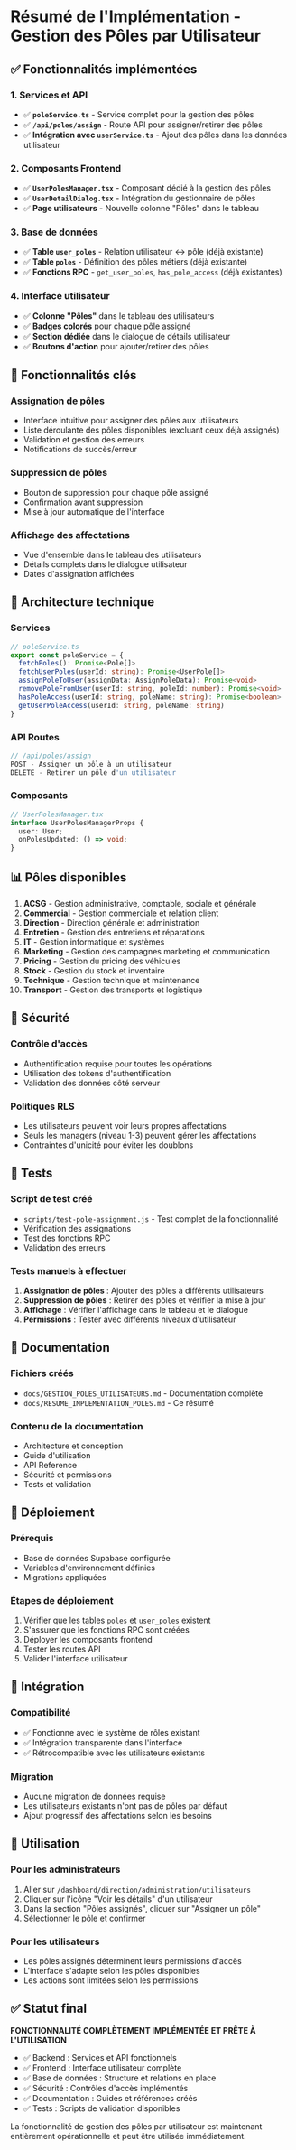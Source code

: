 # Résumé de l'Implémentation - Gestion des Pôles par Utilisateur

## ✅ Fonctionnalités implémentées

### 1. Services et API
- ✅ **`poleService.ts`** - Service complet pour la gestion des pôles
- ✅ **`/api/poles/assign`** - Route API pour assigner/retirer des pôles
- ✅ **Intégration avec `userService.ts`** - Ajout des pôles dans les données utilisateur

### 2. Composants Frontend
- ✅ **`UserPolesManager.tsx`** - Composant dédié à la gestion des pôles
- ✅ **`UserDetailDialog.tsx`** - Intégration du gestionnaire de pôles
- ✅ **Page utilisateurs** - Nouvelle colonne "Pôles" dans le tableau

### 3. Base de données
- ✅ **Table `user_poles`** - Relation utilisateur ↔ pôle (déjà existante)
- ✅ **Table `poles`** - Définition des pôles métiers (déjà existante)
- ✅ **Fonctions RPC** - `get_user_poles`, `has_pole_access` (déjà existantes)

### 4. Interface utilisateur
- ✅ **Colonne "Pôles"** dans le tableau des utilisateurs
- ✅ **Badges colorés** pour chaque pôle assigné
- ✅ **Section dédiée** dans le dialogue de détails utilisateur
- ✅ **Boutons d'action** pour ajouter/retirer des pôles

## 🎯 Fonctionnalités clés

### Assignation de pôles
- Interface intuitive pour assigner des pôles aux utilisateurs
- Liste déroulante des pôles disponibles (excluant ceux déjà assignés)
- Validation et gestion des erreurs
- Notifications de succès/erreur

### Suppression de pôles
- Bouton de suppression pour chaque pôle assigné
- Confirmation avant suppression
- Mise à jour automatique de l'interface

### Affichage des affectations
- Vue d'ensemble dans le tableau des utilisateurs
- Détails complets dans le dialogue utilisateur
- Dates d'assignation affichées

## 🔧 Architecture technique

### Services
```typescript
// poleService.ts
export const poleService = {
  fetchPoles(): Promise<Pole[]>
  fetchUserPoles(userId: string): Promise<UserPole[]>
  assignPoleToUser(assignData: AssignPoleData): Promise<void>
  removePoleFromUser(userId: string, poleId: number): Promise<void>
  hasPoleAccess(userId: string, poleName: string): Promise<boolean>
  getUserPoleAccess(userId: string, poleName: string)
}
```

### API Routes
```typescript
// /api/poles/assign
POST - Assigner un pôle à un utilisateur
DELETE - Retirer un pôle d'un utilisateur
```

### Composants
```typescript
// UserPolesManager.tsx
interface UserPolesManagerProps {
  user: User;
  onPolesUpdated: () => void;
}
```

## 📊 Pôles disponibles

1. **ACSG** - Gestion administrative, comptable, sociale et générale
2. **Commercial** - Gestion commerciale et relation client
3. **Direction** - Direction générale et administration
4. **Entretien** - Gestion des entretiens et réparations
5. **IT** - Gestion informatique et systèmes
6. **Marketing** - Gestion des campagnes marketing et communication
7. **Pricing** - Gestion du pricing des véhicules
8. **Stock** - Gestion du stock et inventaire
9. **Technique** - Gestion technique et maintenance
10. **Transport** - Gestion des transports et logistique

## 🔐 Sécurité

### Contrôle d'accès
- Authentification requise pour toutes les opérations
- Utilisation des tokens d'authentification
- Validation des données côté serveur

### Politiques RLS
- Les utilisateurs peuvent voir leurs propres affectations
- Seuls les managers (niveau 1-3) peuvent gérer les affectations
- Contraintes d'unicité pour éviter les doublons

## 🧪 Tests

### Script de test créé
- `scripts/test-pole-assignment.js` - Test complet de la fonctionnalité
- Vérification des assignations
- Test des fonctions RPC
- Validation des erreurs

### Tests manuels à effectuer
1. **Assignation de pôles** : Ajouter des pôles à différents utilisateurs
2. **Suppression de pôles** : Retirer des pôles et vérifier la mise à jour
3. **Affichage** : Vérifier l'affichage dans le tableau et le dialogue
4. **Permissions** : Tester avec différents niveaux d'utilisateur

## 📝 Documentation

### Fichiers créés
- `docs/GESTION_POLES_UTILISATEURS.md` - Documentation complète
- `docs/RESUME_IMPLEMENTATION_POLES.md` - Ce résumé

### Contenu de la documentation
- Architecture et conception
- Guide d'utilisation
- API Reference
- Sécurité et permissions
- Tests et validation

## 🚀 Déploiement

### Prérequis
- Base de données Supabase configurée
- Variables d'environnement définies
- Migrations appliquées

### Étapes de déploiement
1. Vérifier que les tables `poles` et `user_poles` existent
2. S'assurer que les fonctions RPC sont créées
3. Déployer les composants frontend
4. Tester les routes API
5. Valider l'interface utilisateur

## 🔄 Intégration

### Compatibilité
- ✅ Fonctionne avec le système de rôles existant
- ✅ Intégration transparente dans l'interface
- ✅ Rétrocompatible avec les utilisateurs existants

### Migration
- Aucune migration de données requise
- Les utilisateurs existants n'ont pas de pôles par défaut
- Ajout progressif des affectations selon les besoins

## 🎯 Utilisation

### Pour les administrateurs
1. Aller sur `/dashboard/direction/administration/utilisateurs`
2. Cliquer sur l'icône "Voir les détails" d'un utilisateur
3. Dans la section "Pôles assignés", cliquer sur "Assigner un pôle"
4. Sélectionner le pôle et confirmer

### Pour les utilisateurs
- Les pôles assignés déterminent leurs permissions d'accès
- L'interface s'adapte selon les pôles disponibles
- Les actions sont limitées selon les permissions

## ✅ Statut final

**FONCTIONNALITÉ COMPLÈTEMENT IMPLÉMENTÉE ET PRÊTE À L'UTILISATION**

- ✅ Backend : Services et API fonctionnels
- ✅ Frontend : Interface utilisateur complète
- ✅ Base de données : Structure et relations en place
- ✅ Sécurité : Contrôles d'accès implémentés
- ✅ Documentation : Guides et références créés
- ✅ Tests : Scripts de validation disponibles

La fonctionnalité de gestion des pôles par utilisateur est maintenant entièrement opérationnelle et peut être utilisée immédiatement. 
